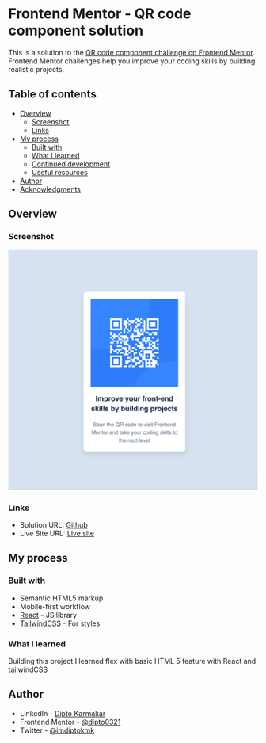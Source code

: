 # Frontend Mentor - QR code component solution

This is a solution to the [QR code component challenge on Frontend Mentor](https://www.frontendmentor.io/challenges/qr-code-component-iux_sIO_H). Frontend Mentor challenges help you improve your coding skills by building realistic projects.

## Table of contents

- [Overview](#overview)
  - [Screenshot](#screenshot)
  - [Links](#links)
- [My process](#my-process)
  - [Built with](#built-with)
  - [What I learned](#what-i-learned)
  - [Continued development](#continued-development)
  - [Useful resources](#useful-resources)
- [Author](#author)
- [Acknowledgments](#acknowledgments)

## Overview

### Screenshot

![QR component](./screenshots/qr_component.png)

### Links

- Solution URL: [Github](https://github.com/dipto0321/qr_code_component)
- Live Site URL: [Live site](https://bespoke-praline-439fae.netlify.app/)

## My process

### Built with

- Semantic HTML5 markup
- Mobile-first workflow
- [React](https://reactjs.org/) - JS library
- [TailwindCSS](https://tailwindcss.com/) - For styles

### What I learned

Building this project I learned flex with basic HTML 5 feature with React and tailwindCSS

## Author

- LinkedIn - [Dipto Karmakar](https://www.linkedin.com/in/diptokarmakar)
- Frontend Mentor - [@dipto0321](https://www.frontendmentor.io/profile/dipto0321)
- Twitter - [@imdiptokmk](https://www.twitter.com/imdiptokmk)

